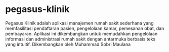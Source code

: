 # pegasus-klinik
Pegasus Klinik adalah aplikasi manajemen rumah sakit sederhana yang memfasilitasi pendaftaran pasien, pengelolaan kamar, pemesanan obat, dan pembayaran. Aplikasi ini dikembangkan untuk memudahkan pengelolaan informasi dan administrasi rumah sakit dengan antarmuka berbasis teks yang intuitif. Dikembangkan oleh Muhammad Sobri Maulana
